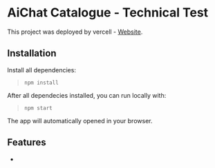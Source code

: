 # AiChat Catalogue - Technical Test

This project was deployed by vercell - [Website](https://omdb-rafi-p.vercel.app/).

## Installation

Install all dependencies:

> `npm install`

After all dependecies installed, you can run locally with:

> `npm start`

The app will automatically opened in your browser.

## Features

*
